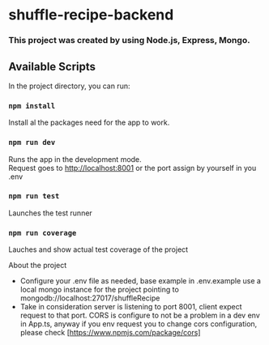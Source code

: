 # shuffle-recipe-backend
### This project was created by using Node.js, Express, Mongo.

## Available Scripts

In the project directory, you can run:

### `npm install`
Install al the packages need for the app to work.

### `npm run dev`

Runs the app in the development mode.\
Request goes to [http://localhost:8001](http://localhost:8001) or the port assign by yourself in you .env


### `npm run test`

Launches the test runner

### `npm run coverage`

Lauches and show actual test coverage of the project


About the project

- Configure your .env file as needed, base example in .env.example use a local mongo instance for the project pointing to mongodb://localhost:27017/shuffleRecipe
- Take in consideration server is listening to port 8001, client expect request to that port. 
CORS is configure to not be a problem in a dev env in App.ts, anyway if you env request you to change cors configuration, please check [https://www.npmjs.com/package/cors]
